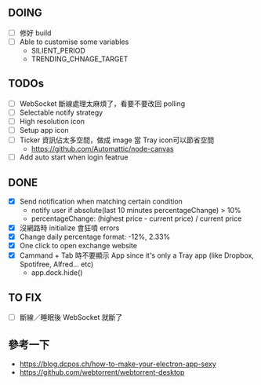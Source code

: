 ## DOING

- [ ] 修好 build
- [ ] Able to customise some variables
  - SILIENT_PERIOD
  - TRENDING_CHNAGE_TARGET


## TODOs

- [ ] WebSocket 斷線處理太麻煩了，看要不要改回 polling
- [ ] Selectable notify strategy
- [ ] High resolution icon
- [ ] Setup app icon
- [ ] Ticker 資訊佔太多空間，做成 image 當 Tray icon可以節省空間
  - https://github.com/Automattic/node-canvas
- [ ] Add auto start when login featrue

## DONE

- [x] Send notification when matching certain condition
  - notify user if absolute(last 10 minutes percentageChange) > 10%
  - percentageChange: (highest price - current price) / current price
- [x] 沒網路時 initialize 會狂噴 errors
- [x] Change daily percentage format: -12%, 2.33%
- [x] One click to open exchange website
- [x] Cammand + Tab 時不要顯示 App since it's only a Tray app (like Dropbox, Spotifree, Alfred... etc)
  - app.dock.hide()

## TO FIX

- [ ] 斷線／睡眠後 WebSocket 就斷了

## 參考一下

* https://blog.dcpos.ch/how-to-make-your-electron-app-sexy
* https://github.com/webtorrent/webtorrent-desktop
